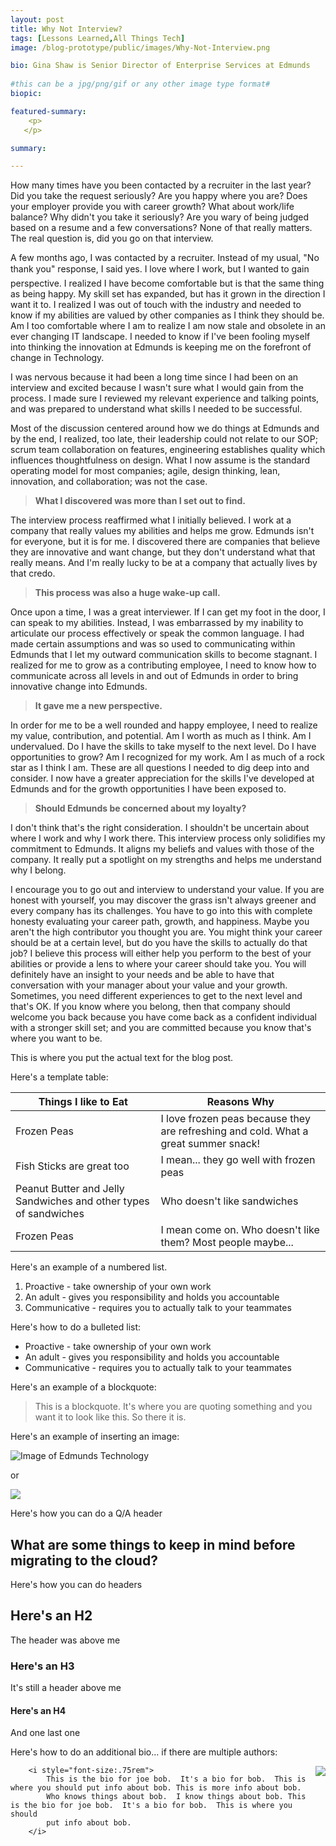 ```yaml
---
layout: post
title: Why Not Interview? 
tags: [Lessons Learned,All Things Tech]
image: /blog-prototype/public/images/Why-Not-Interview.png

bio: Gina Shaw is Senior Director of Enterprise Services at Edmunds
 
#this can be a jpg/png/gif or any other image type format#
biopic: 

featured-summary:
    <p>
   </p>

summary: 

---
```

How many times have you been contacted by a recruiter in the last year? Did you take the request seriously? Are you happy where you are? Does your employer provide you with career growth? What about work/life balance? Why didn't you take it seriously? Are you wary of being judged based on a resume and a few conversations? None of that really matters. The real question is, did you go on that interview.

A few months ago, I was contacted by a recruiter. Instead of my usual, "No thank you" response, I said yes. I love where I work, but I wanted to gain perspective. I realized I have become comfortable but is that the same thing as being happy. My skill set has expanded, but has it grown in the direction I want it to. I realized I was out of touch with the industry and needed to know if my abilities are valued by other companies as I think they should be. Am I too comfortable where I am to realize I am now stale and obsolete in an ever changing IT landscape. I needed to know if I've been fooling myself into thinking the innovation at Edmunds is keeping me on the forefront of change in Technology.

I was nervous because it had been a long time since I had been on an interview and excited because I wasn't sure what I would gain from the process. I made sure I reviewed my relevant experience and talking points, and was prepared to understand what skills I needed to be successful. 

Most of the discussion centered around how we do things at Edmunds and by the end, I realized, too late, their leadership could not relate to our SOP; scrum team collaboration on features, engineering establishes quality which influences thoughtfulness on design. What I now assume is the standard operating model for most companies; agile, design thinking, lean, innovation, and collaboration; was not the case. 

> <b> What I discovered was more than I set out to find. </b>

The interview process reaffirmed what I initially believed. I work at a company that really values my abilities and helps me grow. Edmunds isn't for everyone, but it is for me. I discovered there are companies that believe they are innovative and want change, but they don't understand what that really means. And I'm really lucky to be at a company that actually lives by that credo.

> <b> This process was also a huge wake-up call. </b>

Once upon a time, I was a great interviewer. If I can get my foot in the door, I can speak to my abilities. Instead, I was embarrassed by my inability to articulate our process effectively or speak the common language. I had made certain assumptions and was so used to communicating within Edmunds that I let my outward communication skills to become stagnant. I realized for me to grow as a contributing employee, I need to know how to communicate across all levels in and out of Edmunds in order to bring innovative change into Edmunds. 

> <b> It gave me a new perspective. </b>

In order for me to be a well rounded and happy employee, I need to realize my value, contribution, and potential. Am I worth as much as I think. Am I undervalued. Do I have the skills to take myself to the next level. Do I have opportunities to grow? Am I recognized for my work. Am I as much of a rock star as I think I am. These are all questions I needed to dig deep into and consider. I now have a greater appreciation for the skills I've developed at Edmunds and for the growth opportunities I have been exposed to.

> <b> Should Edmunds be concerned about my loyalty? </b>

I don't think that's the right consideration. I shouldn't be uncertain about where I work and why I work there. This interview process only solidifies my commitment to Edmunds. It aligns my beliefs and values with those of the company. It really put a spotlight on my strengths and helps me understand why I belong. 

I encourage you to go out and interview to understand your value. If you are honest with yourself, you may discover the grass isn't always greener and every company has its challenges. You have to go into this with complete honesty evaluating your career path, growth, and happiness. Maybe you aren't the high contributor you thought you are. You might think your career should be at a certain level, but do you have the skills to actually do that job? I believe this process will either help you perform to the best of your abilities or provide a lens to where your career should take you. You will definitely have an insight to your needs and be able to have that conversation with your manager about your value and your growth. Sometimes, you need different experiences to get to the next level and that's OK. If you know where you belong, then that company should welcome you back because you have come back as a confident individual with a stronger skill set; and you are committed because you know that's where you want to be.












This is where you put the actual text for the blog post.

Here's a template table:

| Things I like to Eat | Reasons Why |
| ------ | ----------- |
| Frozen Peas | I love frozen peas because they are refreshing and cold.  What a great summer snack! |
| Fish Sticks are great too| I mean... they go well with frozen peas |
| Peanut Butter and Jelly Sandwiches and other types of sandwiches | Who doesn't like sandwiches|
| Frozen Peas | I mean come on.  Who doesn't like them?  Most people maybe... |

Here's an example of a numbered list.

1. Proactive - take ownership of your own work
2. An adult - gives you responsibility and holds you accountable
3. Communicative - requires you to actually talk to your teammates

Here's how to do a bulleted list:

* Proactive - take ownership of your own work
* An adult - gives you responsibility and holds you accountable
* Communicative - requires you to actually talk to your teammates

Here's an example of a blockquote:

> This is a blockquote.  It's where you are quoting something and you want it to look like this.  So there it is.

Here's an example of inserting an image:

![Image of Edmunds Technology]({{site.baseimagesurl}}/edmunds-technology.png)

or

<img src="{{site.baseimagesurl}}/edmunds-technology.png" />

Here's how you can do a Q/A header

<h2 class="question-heading">What are some things to keep in mind before migrating to the cloud?</h2>

Here's how you can do headers

## Here's an H2

The header was above me

### Here's an H3

It's still a header above me

#### Here's an H4

And one last one

Here's how to do an additional bio... if there are multiple authors:

<p class="clearfix">
        <img src="{{site.baseimagesurl}}/Mike-pic.jpg" style="float: right;margin-left: 1em;max-width:12em;max-height:15em;"/>

        <i style="font-size:.75rem">
            This is the bio for joe bob.  It's a bio for bob.  This is where you should put info about bob. This is more info about bob.  
            Who knows things about bob.  I know things about bob. This is the bio for joe bob.  It's a bio for bob.  This is where you should
            put info about bob.   
        </i>
</p>




